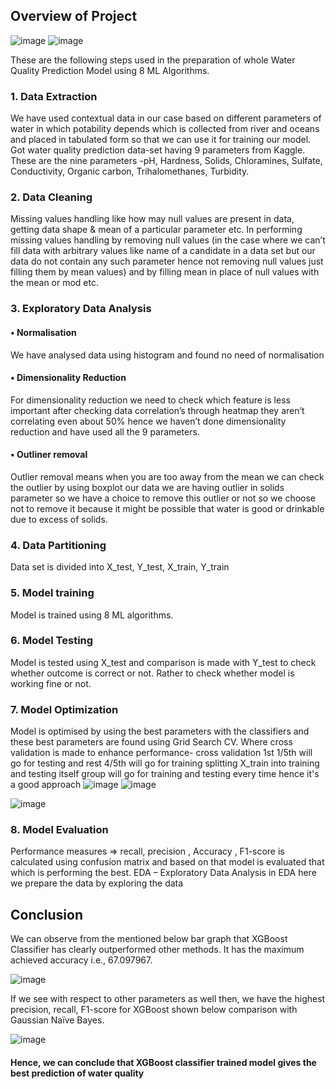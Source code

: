 

## Overview of Project
![image](https://user-images.githubusercontent.com/96621003/208570215-63a19f6d-bab7-4952-8bf3-0b4809553f99.png)
![image](https://user-images.githubusercontent.com/96621003/208570569-2526edc5-5d4d-4f2a-a9ce-48c895fc1760.png)

These are the following steps used in the preparation of whole Water Quality Prediction 
Model using 8 ML Algorithms.
### 1. Data Extraction
We have used contextual data in our case based on different parameters of water in which potability 
depends which is collected from river and oceans and placed in tabulated form so that we can use it 
for training our model. Got water quality prediction data-set having 9 parameters from Kaggle.
These are the nine parameters -pH, Hardness, Solids, Chloramines, Sulfate, Conductivity, Organic 
carbon, Trihalomethanes, Turbidity.
### 2. Data Cleaning
Missing values handling like how may null values are present in data, getting data shape & mean of a 
particular parameter etc. In performing missing values handling by removing null values (in the case 
where we can’t fill data with arbitrary values like name of a candidate in a data set but our data do 
not contain any such parameter hence not removing null values just filling them by mean values) and 
by filling mean in place of null values with the mean or mod etc.
### 3. Exploratory Data Analysis
#### • Normalisation
We have analysed data using histogram and found no need of normalisation 
#### • Dimensionality Reduction
For dimensionality reduction we need to check which feature is less important after checking 
data correlation’s through heatmap they aren’t correlating even about 50% hence we haven’t 
done dimensionality reduction and have used all the 9 parameters.
#### • Outliner removal 
Outlier removal means when you are too away from the mean we can check the outlier by 
using boxplot our data we are having outlier in solids parameter so we have a choice to 
remove this outlier or not so we choose not to remove it because it might be possible that 
water is good or drinkable due to excess of solids. 
### 4. Data Partitioning
Data set is divided into X_test, Y_test, X_train, Y_train
### 5. Model training
Model is trained using 8 ML algorithms.
### 6. Model Testing
Model is tested using X_test and comparison is made with Y_test to check whether outcome is 
correct or not. Rather to check whether model is working fine or not.
### 7. Model Optimization
Model is optimised by using the best parameters with the classifiers and these best parameters are found using 
Grid Search CV. Where cross validation is made to enhance performance- cross validation 1st 1/5th will go 
for testing and rest 4/5th will go for training splitting X_train into training and testing itself group will go for 
training and testing every time hence it's a good approach
![image](https://user-images.githubusercontent.com/96621003/208570936-e56a7b80-3255-4da9-8596-c5b90de509be.png)
![image](https://user-images.githubusercontent.com/96621003/208570984-1b74646b-371a-4187-b235-0be545d6a0dc.png)

![image](https://user-images.githubusercontent.com/96621003/208570822-a47a5105-3047-4a19-8555-b1c8a95e1989.png)

### 8. Model Evaluation
Performance measures => recall, precision , Accuracy , F1-score is calculated using confusion 
matrix and based on that model is evaluated that which is performing the best.
EDA – Exploratory Data Analysis in EDA here we prepare the data by exploring the data
## Conclusion
We can observe from the mentioned below bar graph that XGBoost Classifier has clearly 
outperformed other methods. It has the maximum achieved accuracy i.e., 67.097967.

![image](https://user-images.githubusercontent.com/96621003/208570713-ece5acf0-32dc-4fcf-b449-167fb6440b2a.png)

If we see with respect to other parameters as well then, we have the highest precision, recall, F1-score for XGBoost 
shown below comparison with Gaussian Naïve Bayes.

![image](https://user-images.githubusercontent.com/96621003/208571108-90a10887-e3e7-40e3-b619-82928ef94c9d.png)

#### Hence, we can conclude that XGBoost classifier trained model gives the best prediction of water quality 
